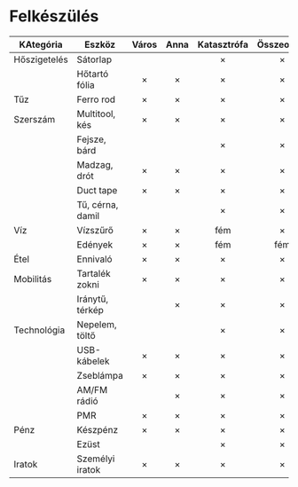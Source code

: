 # Felkészülés

| KAtegória    | Eszköz              | Város | Anna | Katasztrófa | Összeonlás |
|--------------|---------------------|:-----:|:----:|:-----------:|:----------:|
| Hőszigetelés | Sátorlap            |       |      | ×           | ×          |
|              | Hőtartó fólia       | ×     | ×    | ×           | ×          |
| Tűz          | Ferro rod           | ×     | ×    | ×           | ×          |
| Szerszám     | Multitool, kés      | ×     | ×    | ×           | ×          |
|              | Fejsze, bárd        |       |      | ×           | ×          |
|              | Madzag, drót        | ×     | ×    | ×           | ×          |
|              | Duct tape           | ×     | ×    | ×           | ×          |
|              | Tű, cérna, damil    |       |      | ×           | ×          |
| Víz          | Vízszűrő            | ×     | ×    | fém         | ×          |
|              | Edények             | ×     | ×    | fém         | fém        |
| Étel         | Ennivaló            | ×     | ×    | ×           | ×          |
| Mobilitás    | Tartalék zokni      | ×     | ×    | ×           | ×          |
|              | Iránytű, térkép     |       | ×    | ×           | ×          |
| Technológia  | Nepelem, töltő      |       |      | ×           | ×          |
|              | USB-kábelek         | ×     | ×    | ×           | ×          |
|              | Zseblámpa           | ×     | ×    | ×           | ×          |
|              | AM/FM rádió         |       | ×    | ×           | ×          |
|              | PMR                 | ×     | ×    | ×           | ×          |
| Pénz         | Készpénz            | ×     | ×    | ×           | ×          |
|              | Ezüst               |       |      | ×           | ×          |
| Iratok       | Személyi iratok     | ×     | ×    | ×           | ×          |

